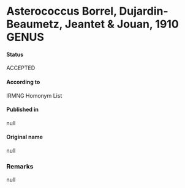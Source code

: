 # Asterococcus Borrel, Dujardin-Beaumetz, Jeantet & Jouan, 1910 GENUS

#### Status
ACCEPTED

#### According to
IRMNG Homonym List

#### Published in
null

#### Original name
null

### Remarks
null